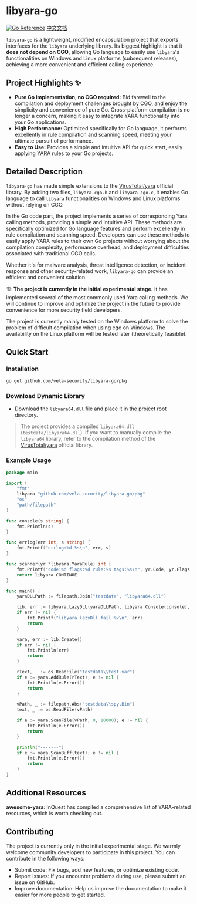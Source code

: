 # libyara-go

[![Go Reference](about:sanitized)](https://pkg.go.dev/github.com/vela-security/libyara-go/pkg)
[中文文档](README_zh.md)


`libyara-go` is a lightweight, modified encapsulation project that exports interfaces for the `libyara` underlying library. Its biggest highlight is that it **does not depend on CGO**, allowing Go language to easily use `libyara`'s functionalities on Windows and Linux platforms (subsequent releases), achieving a more convenient and efficient calling experience.

## Project Highlights ✨

  * **Pure Go implementation, no CGO required:**  Bid farewell to the compilation and deployment challenges brought by CGO, and enjoy the simplicity and convenience of pure Go. Cross-platform compilation is no longer a concern, making it easy to integrate YARA functionality into your Go applications.
  * **High Performance:**  Optimized specifically for Go language, it performs excellently in rule compilation and scanning speed, meeting your ultimate pursuit of performance.
  * **Easy to Use:**  Provides a simple and intuitive API for quick start, easily applying YARA rules to your Go projects.

## Detailed Description

`libyara-go` has made simple extensions to the [VirusTotal/yara](https://github.com/VirusTotal/yara) official library. By adding two files, `libyara-cgo.h` and `libyara-cgo.c`, it enables Go language to call `libyara` functionalities on Windows and Linux platforms without relying on CGO.

In the Go code part, the project implements a series of corresponding Yara calling methods, providing a simple and intuitive API. These methods are specifically optimized for Go language features and perform excellently in rule compilation and scanning speed. Developers can use these methods to easily apply YARA rules to their own Go projects without worrying about the compilation complexity, performance overhead, and deployment difficulties associated with traditional CGO calls.

Whether it's for malware analysis, threat intelligence detection, or incident response and other security-related work, `libyara-go` can provide an efficient and convenient solution.

🏗 **The project is currently in the initial experimental stage.** It has implemented several of the most commonly used Yara calling methods. We will continue to improve and optimize the project in the future to provide convenience for more security field developers.

The project is currently mainly tested on the Windows platform to solve the problem of difficult compilation when using cgo on Windows. The availability on the Linux platform will be tested later (theoretically feasible).

## Quick Start

### Installation

```bash
go get github.com/vela-security/libyara-go/pkg
```

### Download Dynamic Library

  - Download the `libyara64.dll` file and place it in the project root directory.

> The project provides a compiled `libyara64.dll` (`testdata/libyara64.dll`).
> If you want to manually compile the `libyara64` library, refer to the compilation method of the [VirusTotal/yara](https://github.com/VirusTotal/yara) official library.

### Example Usage

```golang:example/main.go
package main

import (
    "fmt"
    libyara "github.com/vela-security/libyara-go/pkg"
    "os"
    "path/filepath"
)

func console(s string) {
    fmt.Println(s)
}

func errlog(err int, s string) {
    fmt.Printf("errlog:%d %s\n", err, s)
}

func scanner(yr *libyara.YaraRule) int {
    fmt.Printf("code:%d flags:%d rule:%s tags:%s\n", yr.Code, yr.Flags, yr.Rule(), yr.Tag())
    return libyara.CONTINUE
}

func main() {
	yaraDLLPath := filepath.Join("testdata", "libyara64.dll")

    lib, err := libyara.LazyDLL(yaraDLLPath, libyara.Console(console), libyara.ErrLog(errlog), libyara.Scanner(scanner))
    if err != nil {
        fmt.Printf("libyara lazyDll fail %v\n", err)
        return
    }

    yara, err := lib.Create()
    if err != nil {
        fmt.Println(err)
        return
    }

    rText, _ := os.ReadFile("testdata\\test.yar")
    if e := yara.AddRule(rText); e != nil {
        fmt.Println(e.Error())
        return
    }

    vPath, _ := filepath.Abs("testdata\\spy.Bin")
	text, _ := os.ReadFile(vPath)

	if e := yara.ScanFile(vPath, 0, 10000); e != nil {
		fmt.Println(e.Error())
		return
	}

	println("-------")
	if e := yara.ScanBuff(text); e != nil {
		fmt.Println(e.Error())
		return
	}
}
```

## Additional Resources

**awesome-yara**: InQuest has compiled a comprehensive list of YARA-related resources, which is worth checking out.

## Contributing

The project is currently only in the initial experimental stage. We warmly welcome community developers to participate in this project. You can contribute in the following ways:

  - Submit code: Fix bugs, add new features, or optimize existing code.
  - Report issues: If you encounter problems during use, please submit an issue on GitHub.
  - Improve documentation: Help us improve the documentation to make it easier for more people to get started.
